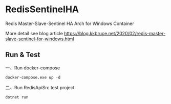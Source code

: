 # RedisSentinelHA

Redis Master-Slave-Sentinel HA Arch for Windows Container

More detail see blog article <https://blog.kkbruce.net/2020/02/redis-master-slave-sentinel-for-windows.html>

## Run & Test

一、Run docker-compose

```dos
docker-compose.exe up -d
```

二、Run RedisApiSrc test project

```dos
dotnet run
```

